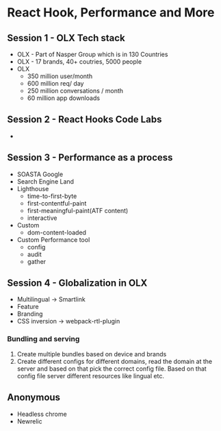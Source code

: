 # React Hook, Performance and More

## Session 1 - OLX Tech stack

- OLX - Part of Nasper Group which is in 130 Countries
- OLX - 17 brands, 40+ coutries, 5000 people
- OLX 
    - 350 million user/month 
    - 600 million req/ day 
    - 250 million conversations / month
    - 60 million app downloads

## Session 2 - React Hooks Code Labs

- 

## Session 3 - Performance as a process

- SOASTA Google
- Search Engine Land
- Lighthouse
    - time-to-first-byte
    - first-contentful-paint
    - first-meaningful-paint(ATF content)
    - interactive
- Custom
    - dom-content-loaded
- Custom Performance tool
    - config
    - audit
    - gather

## Session 4 - Globalization in OLX

- Multilingual -> Smartlink
- Feature
- Branding
- CSS inversion -> webpack-rtl-plugin

### Bundling and serving
1. Create multiple bundles based on device and brands
2. Create different configs for different domains, read the domain at the server and based on that pick the correct config file. Based on that config file server different resources like lingual etc.

## Anonymous

- Headless chrome
- Newrelic